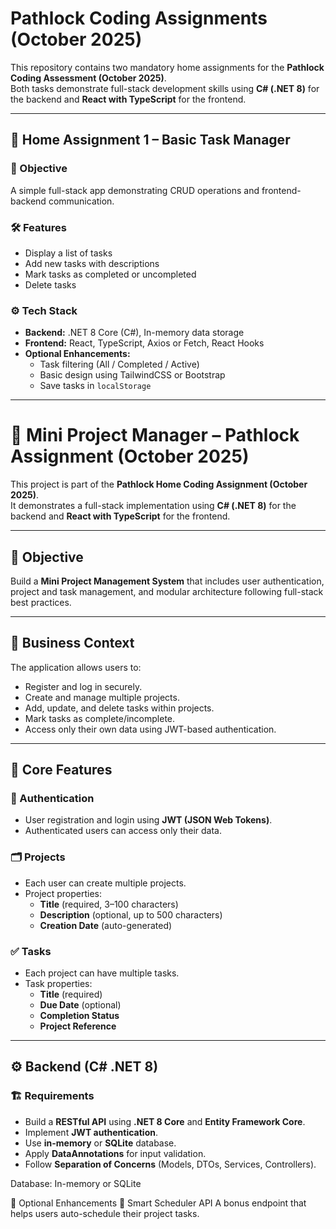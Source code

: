# Pathlock Coding Assignments (October 2025)

This repository contains two mandatory home assignments for the **Pathlock Coding Assessment (October 2025)**.  
Both tasks demonstrate full-stack development skills using **C# (.NET 8)** for the backend and **React with TypeScript** for the frontend.

---

## 🧩 Home Assignment 1 – Basic Task Manager

### 🎯 Objective
A simple full-stack app demonstrating CRUD operations and frontend-backend communication.

### 🛠️ Features
- Display a list of tasks  
- Add new tasks with descriptions  
- Mark tasks as completed or uncompleted  
- Delete tasks  

### ⚙️ Tech Stack
- **Backend:** .NET 8 Core (C#), In-memory data storage  
- **Frontend:** React, TypeScript, Axios or Fetch, React Hooks  
- **Optional Enhancements:**
  - Task filtering (All / Completed / Active)
  - Basic design using TailwindCSS or Bootstrap
  - Save tasks in `localStorage`
---
# 🚀 Mini Project Manager – Pathlock Assignment (October 2025)

This project is part of the **Pathlock Home Coding Assignment (October 2025)**.  
It demonstrates a full-stack implementation using **C# (.NET 8)** for the backend and **React with TypeScript** for the frontend.

---

## 🎯 Objective

Build a **Mini Project Management System** that includes user authentication, project and task management, and modular architecture following full-stack best practices.

---

## 💼 Business Context

The application allows users to:
- Register and log in securely.  
- Create and manage multiple projects.  
- Add, update, and delete tasks within projects.  
- Mark tasks as complete/incomplete.  
- Access only their own data using JWT-based authentication.

---

## 🧩 Core Features

### 🔐 Authentication
- User registration and login using **JWT (JSON Web Tokens)**.  
- Authenticated users can access only their data.  

### 🗂 Projects
- Each user can create multiple projects.  
- Project properties:
  - **Title** (required, 3–100 characters)  
  - **Description** (optional, up to 500 characters)  
  - **Creation Date** (auto-generated)

### ✅ Tasks
- Each project can have multiple tasks.  
- Task properties:
  - **Title** (required)  
  - **Due Date** (optional)  
  - **Completion Status**  
  - **Project Reference**

---

## ⚙️ Backend (C# .NET 8)

### 🏗️ Requirements
- Build a **RESTful API** using **.NET 8 Core** and **Entity Framework Core**.  
- Implement **JWT authentication**.  
- Use **in-memory** or **SQLite** database.  
- Apply **DataAnnotations** for input validation.  
- Follow **Separation of Concerns** (Models, DTOs, Services, Controllers).

Database: In-memory or SQLite

🌟 Optional Enhancements
🔧 Smart Scheduler API
A bonus endpoint that helps users auto-schedule their project tasks.

